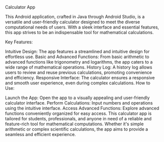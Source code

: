 Calculator App

This Android application, crafted in Java through Android Studio, is a versatile and user-friendly calculator designed to meet the diverse computational needs of users. With a sleek interface and essential features, this app strives to be an indispensable tool for mathematical calculations.

Key Features:

Intuitive Design: The app features a streamlined and intuitive design for effortless use.
Basic and Advanced Functions: From basic arithmetic to advanced functions like trigonometry and logarithms, the app caters to a wide range of mathematical operations.
History Log: A history log allows users to review and reuse previous calculations, promoting convenience and efficiency.
Responsive Interface: The calculator ensures a responsive and smooth user experience, even during complex calculations.
How to Use:

Launch the App: Open the app to a visually appealing and user-friendly calculator interface.
Perform Calculations: Input numbers and operations using the intuitive interface.
Access Advanced Functions: Explore advanced functions conveniently organized for easy access.
This calculator app is tailored for students, professionals, and anyone in need of a reliable and feature-rich tool for mathematical computations. Whether it's simple arithmetic or complex scientific calculations, the app aims to provide a seamless and efficient experience.
